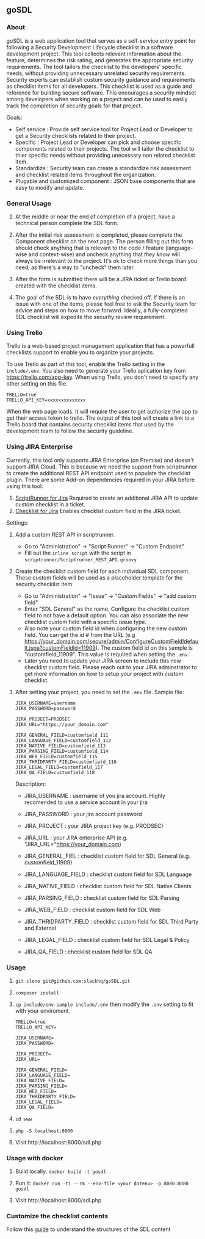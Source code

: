 ## goSDL

### About
goSDL is a web application tool that serves as a self-service entry point for following a Security Development Lifecycle checklist in a software development project. This tool collects relevant information about the feature, determines the risk rating, and generates the appropriate security requirements. The tool tailors the checklist to the developers’ specific needs, without providing unnecessary unrelated security requirements. Security experts can establish custom security guidance and requirements as checklist items for all developers. This checklist is used as a guide and reference for building secure software. This encourages a security mindset among developers when working on a project and can be used to easily track the completion of security goals for that project.



Goals:
- Self service : Provide self service tool for Project Lead or Developer to get a Security checklists related to their project. 
- Specific : Project Lead or Developer can pick and choose specific components related to their projects. The tool will tailor the checklist to thier specific needs without providing unecessary non related checklist item.
- Standardize : Security team can create a standardize risk assessment and checklist related items throughout the organization. 
- Plugable and customized component : JSON base components that are easy to modify and update.


### General Usage

1. At the middle or near the end of completion of a project, have a technical person complete the SDL form. 

2. After the initial risk assessment is completed, please complete the Component checklist on the next page. The person filling out this form should check anything that is relevant to the code / feature (language-wise and context-wise) and uncheck anything that *they know* will always be irrelevant to the project. It's ok to check more things than you need, as there's a way to "uncheck" them later.

3. After the form is submitted there will be a JIRA ticket or Trello board created with the checklist items.

4. The goal of the SDL is to have *everything* checked off. If there is an issue with one of the items, please feel free to ask the Security team for advice and steps on how to move forward. Ideally, a fully-completed SDL checklist will expedite the security review requirement.


### Using Trello

Trello is a web-based project management application that has a powerfull checklists support to enable you to organize your projects. 

To use Trello as part of this tool, enable the Trello setting in the `include/.env`. You also need to generate your Trello aplication key from https://trello.com/app-key. When using Trello, you don't need to specify any other setting on this file.
	
	TRELLO=true
	TRELLO_API_KEY=xxxxxxxxxxxxxx
	
When the web page loads. It will require the user to get authorize the app to get their access token to trello. The output of this tool will create a link to a Trello board that contains security checklist items that used by the development team to follow the security guideline.

### Using JIRA Enterprise

Currently, this tool only supports JIRA Enterprise (on Premise) and doesn't support JIRA Cloud. This is because we need the support from scriptrunner to create the additional REST API endpoint used to populate the checklist plugin. There are some Add-on dependencies required in your JIRA before using this tool:

1. [ScriptRunner for Jira](https://marketplace.atlassian.com/plugins/com.onresolve.jira.groovy.groovyrunner/server/overview)
	Required to create an additional JIRA API to update custom checklist in a ticket.
2. [Checklist for Jira](https://marketplace.atlassian.com/plugins/com.okapya.jira.checklist/server/overview)
	Enables checklist custom field in the JIRA ticket.

Settings:
1. Add a custom REST API in scriptrunner.
	- Go to "Administration" -> "Script Runner" -> "Custom Endpoint"
	- Fill out the `inline script` with the script in `scriptrunner/Scriptrunner_REST_API.groovy`
2. Create the checklist custom field for each individual SDL component. These custom fields will be used as a placeholder template for the security checklist item.
	- Go to "Administration" -> "Issue" -> "Custom Fields" -> "add custom field"
	- Enter "SDL General" as the name. Configure the checklist custom field to not have a default option. You can also associate the new checklist custom field with a specific issue type.
	- Also note your custom field id when configuring the new custom field. You can get the id # from the URL (e.g https://your_domain.com/secure/admin/ConfigureCustomField!default.jspa?customFieldId=11909). The custom field id on this sample is "customfield_11909". This value is required when setting the `.env`.
	- Later you need to update your JIRA screen to include this new checklist custom field.
	Please reach out to your JIRA adminstrator to get more information on how to setup your project with custom checklist.

3. After setting your project, you need to set the `.env` file.
	Sample file:
	```
	JIRA_USERNAME=username
	JIRA_PASSWORD=password

	JIRA_PROJECT=PRODSEC
	JIRA_URL="https://your_domain.com"

	JIRA_GENERAL_FIELD=customfield_111
	JIRA_LANGUAGE_FIELD=customfield_112
	JIRA_NATIVE_FIELD=customfield_113
	JIRA_PARSING_FIELD=customfield_114
	JIRA_WEB_FIELD=customfield_115
	JIRA_THRIDPARTY_FIELD=customfield_116
	JIRA_LEGAL_FIELD=customfield_117
	JIRA_QA_FIELD=customfield_118
	```
	Description:
	- JIRA_USERNAME : username of you jira account. Highly recomended to use a service account in your jira 
	- JIRA_PASSWORD : your jira account password

	- JIRA_PROJECT : your JIRA project key (e.g. PRODSEC)
	- JIRA_URL : your JIRA enterprise API (e.g. "JIRA_URL="https://your_domain.com)

	- JIRA_GENERAL_FIEL : checklist custom field for SDL General (e.g. customfield_11909)
	- JIRA_LANGUAGE_FIELD : checklist custom field for SDL Language
	- JIRA_NATIVE_FIELD : checklist custom field for SDL Native Clients
	- JIRA_PARSING_FIELD : checklist custom field for SDL Parsing
	- JIRA_WEB_FIELD : checklist custom field for SDL Web
	- JIRA_THRIDPARTY_FIELD : checklist custom field for SDL Third Party and External
	- JIRA_LEGAL_FIELD : checklist custom field for SDL Legal & Policy
	- JIRA_QA_FIELD : checklist custom field for SDL QA


### Usage
1. `git clone git@github.com:slackhq/goSDL.git`

2. `composer install`

3. `cp include/env-sample include/.env` then modify the `.env` setting to fit with your enviroment.

	```
	TRELLO=true
	TRELLO_API_KEY=

	JIRA_USERNAME=
	JIRA_PASSWORD=

	JIRA_PROJECT=
	JIRA_URL=

	JIRA_GENERAL_FIELD=
	JIRA_LANGUAGE_FIELD=
	JIRA_NATIVE_FIELD=
	JIRA_PARSING_FIELD=
	JIRA_WEB_FIELD=
	JIRA_THRIDPARTY_FIELD=
	JIRA_LEGAL_FIELD=
	JIRA_QA_FIELD=
	```

4. `cd www`

5. `php -S localhost:8000`

6. Visit http://localhost:8000/sdl.php

### Usage with docker
1. Build locally: `docker build -t gosdl .`

2. Run it: `docker run -ti --rm --env-file <your dotenv> -p 8080:8080 gosdl`

3. Visit http://localhost:8000/sdl.php

### Customize the checklist contents
Follow this [guide](https://github.com/slackhq/goSDL/tree/master/www/sdl) to understand the structures of the SDL content 
